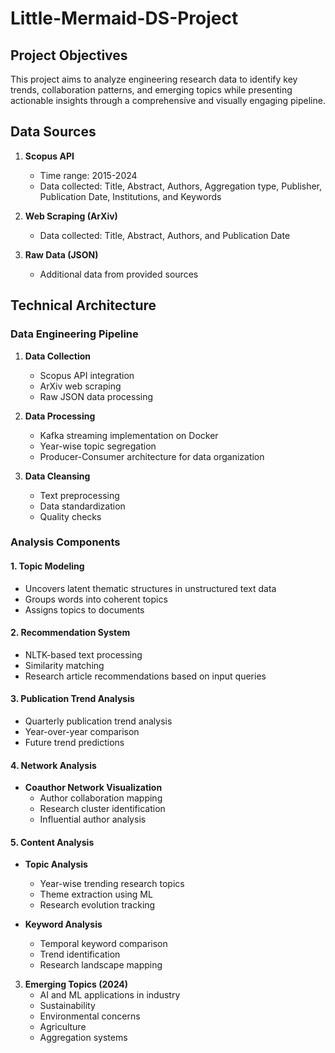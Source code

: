 # Little-Mermaid-DS-Project

## Project Objectives
This project aims to analyze engineering research data to identify key trends, collaboration patterns, and emerging topics while presenting actionable insights through a comprehensive and visually engaging pipeline.

## Data Sources
1. **Scopus API**
   - Time range: 2015-2024
   - Data collected: Title, Abstract, Authors, Aggregation type, Publisher, Publication Date, Institutions, and Keywords

2. **Web Scraping (ArXiv)**
   - Data collected: Title, Abstract, Authors, and Publication Date

3. **Raw Data (JSON)**
   - Additional data from provided sources

## Technical Architecture

### Data Engineering Pipeline
1. **Data Collection**
   - Scopus API integration
   - ArXiv web scraping
   - Raw JSON data processing

2. **Data Processing**
   - Kafka streaming implementation on Docker
   - Year-wise topic segregation
   - Producer-Consumer architecture for data organization

3. **Data Cleansing**
   - Text preprocessing
   - Data standardization
   - Quality checks

### Analysis Components

#### 1. Topic Modeling
- Uncovers latent thematic structures in unstructured text data
- Groups words into coherent topics
- Assigns topics to documents

#### 2. Recommendation System
- NLTK-based text processing
- Similarity matching
- Research article recommendations based on input queries

#### 3. Publication Trend Analysis
- Quarterly publication trend analysis
- Year-over-year comparison
- Future trend predictions

#### 4. Network Analysis
- **Coauthor Network Visualization**
  - Author collaboration mapping
  - Research cluster identification
  - Influential author analysis

#### 5. Content Analysis
- **Topic Analysis**
  - Year-wise trending research topics
  - Theme extraction using ML
  - Research evolution tracking

- **Keyword Analysis**
  - Temporal keyword comparison
  - Trend identification
  - Research landscape mapping

3. **Emerging Topics (2024)**
   - AI and ML applications in industry
   - Sustainability
   - Environmental concerns
   - Agriculture
   - Aggregation systems
